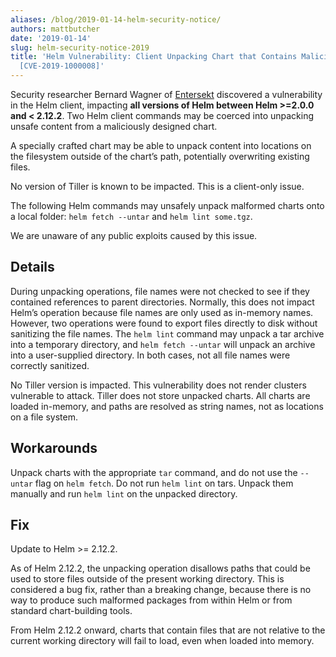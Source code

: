 ```yaml
---
aliases: /blog/2019-01-14-helm-security-notice/
authors: mattbutcher
date: '2019-01-14'
slug: helm-security-notice-2019
title: 'Helm Vulnerability: Client Unpacking Chart that Contains Malicious Content
  [CVE-2019-1000008]'
---
```



Security researcher Bernard Wagner of [Entersekt](https://www.entersekt.com/) discovered a vulnerability in the Helm client, impacting **all versions of Helm between Helm >=2.0.0 and < 2.12.2**. Two Helm client commands may be coerced into unpacking unsafe content from a maliciously designed chart.

A specially crafted chart may be able to unpack content into locations on the filesystem outside of the chart’s path, potentially overwriting existing files.
<!-- truncate -->

No version of Tiller is known to be impacted. This is a client-only issue.

The following Helm commands may unsafely unpack malformed charts onto a local folder: `helm fetch --untar` and `helm lint some.tgz`.


We are unaware of any public exploits caused by this issue.

## Details

During unpacking operations, file names were not checked to see if they contained references to parent directories. Normally, this does not impact Helm’s operation because file names are only used as in-memory names. However, two operations were found to export files directly to disk without sanitizing the file names. The `helm lint` command may unpack a tar archive into a temporary directory, and `helm fetch --untar` will unpack an archive into a user-supplied directory. In both cases, not all file names were correctly sanitized.

No Tiller version is impacted. This vulnerability does not render clusters vulnerable to attack. Tiller does not store unpacked charts. All charts are loaded in-memory, and paths are resolved as string names, not as locations on a file system.

## Workarounds

Unpack charts with the appropriate `tar` command, and do not use the `--untar` flag on `helm fetch`. Do not run `helm lint` on tars. Unpack them manually and run `helm lint` on the unpacked directory.

## Fix

Update to Helm >= 2.12.2.

As of Helm 2.12.2, the unpacking operation disallows paths that could be used to store files outside of the present working directory. This is considered a bug fix, rather than a breaking change, because there is no way to produce such malformed packages from within Helm or from standard chart-building tools.

From Helm 2.12.2 onward, charts that contain files that are not relative to the current working directory will fail to load, even when loaded into memory.
